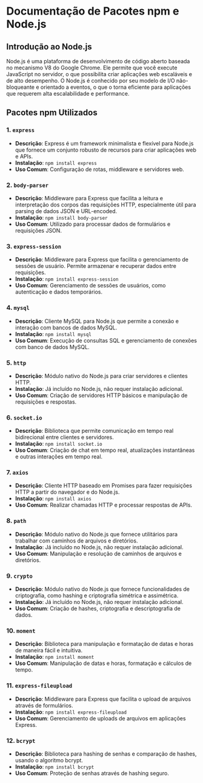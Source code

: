 # Documentação de Pacotes npm e Node.js

## Introdução ao Node.js

Node.js é uma plataforma de desenvolvimento de código aberto baseada no mecanismo V8 do Google Chrome. Ele permite que você execute JavaScript no servidor, o que possibilita criar aplicações web escaláveis e de alto desempenho. O Node.js é conhecido por seu modelo de I/O não-bloqueante e orientado a eventos, o que o torna eficiente para aplicações que requerem alta escalabilidade e performance.

## Pacotes npm Utilizados

### 1. `express`

- **Descrição**: Express é um framework minimalista e flexível para Node.js que fornece um conjunto robusto de recursos para criar aplicações web e APIs.
- **Instalação**: `npm install express`
- **Uso Comum**: Configuração de rotas, middleware e servidores web.

### 2. `body-parser`

- **Descrição**: Middleware para Express que facilita a leitura e interpretação dos corpos das requisições HTTP, especialmente útil para parsing de dados JSON e URL-encoded.
- **Instalação**: `npm install body-parser`
- **Uso Comum**: Utilizado para processar dados de formulários e requisições JSON.

### 3. `express-session`

- **Descrição**: Middleware para Express que facilita o gerenciamento de sessões de usuário. Permite armazenar e recuperar dados entre requisições.
- **Instalação**: `npm install express-session`
- **Uso Comum**: Gerenciamento de sessões de usuários, como autenticação e dados temporários.

### 4. `mysql`

- **Descrição**: Cliente MySQL para Node.js que permite a conexão e interação com bancos de dados MySQL.
- **Instalação**: `npm install mysql`
- **Uso Comum**: Execução de consultas SQL e gerenciamento de conexões com banco de dados MySQL.

### 5. `http`

- **Descrição**: Módulo nativo do Node.js para criar servidores e clientes HTTP.
- **Instalação**: Já incluído no Node.js, não requer instalação adicional.
- **Uso Comum**: Criação de servidores HTTP básicos e manipulação de requisições e respostas.

### 6. `socket.io`

- **Descrição**: Biblioteca que permite comunicação em tempo real bidirecional entre clientes e servidores.
- **Instalação**: `npm install socket.io`
- **Uso Comum**: Criação de chat em tempo real, atualizações instantâneas e outras interações em tempo real.

### 7. `axios`

- **Descrição**: Cliente HTTP baseado em Promises para fazer requisições HTTP a partir do navegador e do Node.js.
- **Instalação**: `npm install axios`
- **Uso Comum**: Realizar chamadas HTTP e processar respostas de APIs.

### 8. `path`

- **Descrição**: Módulo nativo do Node.js que fornece utilitários para trabalhar com caminhos de arquivos e diretórios.
- **Instalação**: Já incluído no Node.js, não requer instalação adicional.
- **Uso Comum**: Manipulação e resolução de caminhos de arquivos e diretórios.

### 9. `crypto`

- **Descrição**: Módulo nativo do Node.js que fornece funcionalidades de criptografia, como hashing e criptografia simétrica e assimétrica.
- **Instalação**: Já incluído no Node.js, não requer instalação adicional.
- **Uso Comum**: Criação de hashes, criptografia e descriptografia de dados.

### 10. `moment`

- **Descrição**: Biblioteca para manipulação e formatação de datas e horas de maneira fácil e intuitiva.
- **Instalação**: `npm install moment`
- **Uso Comum**: Manipulação de datas e horas, formatação e cálculos de tempo.

### 11. `express-fileupload`

- **Descrição**: Middleware para Express que facilita o upload de arquivos através de formulários.
- **Instalação**: `npm install express-fileupload`
- **Uso Comum**: Gerenciamento de uploads de arquivos em aplicações Express.

### 12. `bcrypt`

- **Descrição**: Biblioteca para hashing de senhas e comparação de hashes, usando o algoritmo bcrypt.
- **Instalação**: `npm install bcrypt`
- **Uso Comum**: Proteção de senhas através de hashing seguro.
